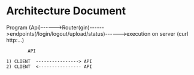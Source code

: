Architecture Document
=====================

Program (Api)------>Router(gin)------>endpoints(/login/logout/upload/status)------>execution on server (curl http:...)

			API

	1) CLIENT  ----------------> API
	2) CLIENT  <---------------- API
